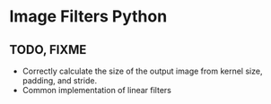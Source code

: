 # Image Filters Python

## TODO, FIXME

- Correctly calculate the size of the output image from kernel size, padding, and stride.
- Common implementation of linear filters
